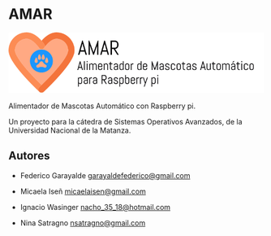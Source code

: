 # AMAR

![Logo AMAR](amar.png)

Alimentador de Mascotas Automático con Raspberry pi.

Un proyecto para la cátedra de Sistemas Operativos Avanzados, de la Universidad
Nacional de la Matanza.

## Autores

* Federico Garayalde <garayaldefederico@gmail.com>

* Micaela Iseñ <micaelaisen@gmail.com>

* Ignacio Wasinger <nacho_35_18@hotmail.com>

* Nina Satragno <nsatragno@gmail.com>
